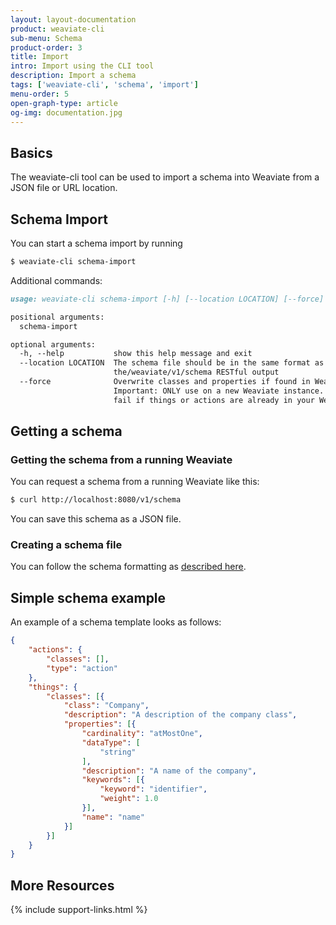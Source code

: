 ```yaml
---
layout: layout-documentation
product: weaviate-cli
sub-menu: Schema
product-order: 3
title: Import
intro: Import using the CLI tool
description: Import a schema
tags: ['weaviate-cli', 'schema', 'import']
menu-order: 5
open-graph-type: article
og-img: documentation.jpg
---
```


## Basics

The weaviate-cli tool can be used to import a schema into Weaviate from a JSON file or URL location.

## Schema Import

You can start a schema import by running

```bash
$ weaviate-cli schema-import
```

Additional commands:

```markdown
usage: weaviate-cli schema-import [-h] [--location LOCATION] [--force]

positional arguments:
  schema-import

optional arguments:
  -h, --help           show this help message and exit
  --location LOCATION  The schema file should be in the same format as
                       the/weaviate/v1/schema RESTful output
  --force              Overwrite classes and properties if found in Weaviate?
                       Important: ONLY use on a new Weaviate instance. Will
                       fail if things or actions are already in your Weaviate
```

## Getting a schema

### Getting the schema from a running Weaviate

You can request a schema from a running Weaviate like this:

```bash
$ curl http://localhost:8080/v1/schema
```

You can save this schema as a JSON file.

### Creating a schema file

You can follow the schema formatting as [described here](/documentation/weaviate/current/add-data/define_schema.html).

## Simple schema example

An example of a schema template looks as follows:

```json
{
	"actions": {
		"classes": [],
		"type": "action"
	},
	"things": {
		"classes": [{
			"class": "Company",
			"description": "A description of the company class",
			"properties": [{
				"cardinality": "atMostOne",
				"dataType": [
					"string"
				],
				"description": "A name of the company",
				"keywords": [{
					"keyword": "identifier",
					"weight": 1.0
				}],
				"name": "name"
			}]
		}]
	}
}
```

## More Resources

{% include support-links.html %}